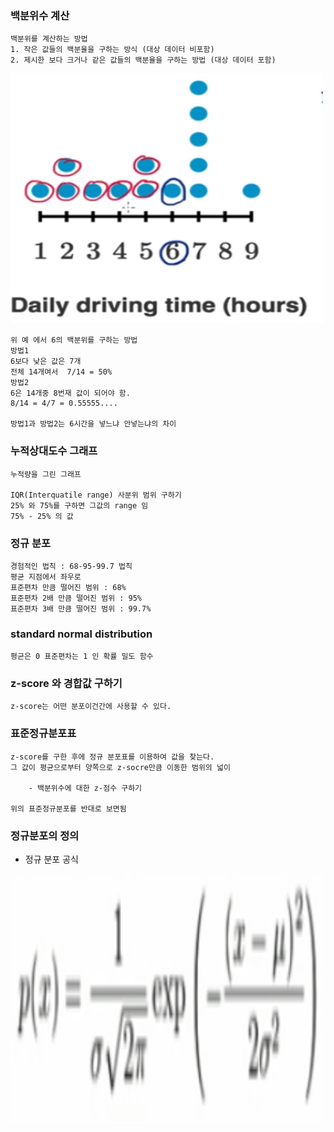 ### 백분위수 계산

```
백분위를 계산하는 방법 
1. 작은 값들의 백분율을 구하는 방식 (대상 데이터 비포함)
2. 제시한 보다 크거나 같은 값들의 백분율을 구하는 방법 (대상 데이터 포함)
```

<img src="./pic/백분위01.PNG" width="500px" height="400px"></img> <br>

```
위 예 에서 6의 백분위를 구하는 방법
방법1
6보다 낮은 값은 7개 
전체 14개여서  7/14 = 50%
방법2
6은 14개중 8번재 값이 되어야 함.
8/14 = 4/7 = 0.55555....

방법1과 방법2는 6시간을 넣느냐 안넣는냐의 차이 
```

### 누적상대도수 그래프

```
누적량을 그린 그래프

IQR(Interquatile range) 사분위 범위 구하기
25% 와 75%를 구하면 그값의 range 임 
75% - 25% 의 값
```


### 정규 분포

```
경험적인 법칙 : 68-95-99.7 법칙
평균 지점에서 좌우로
표준편차 만큼 떨어진 범위 : 68%
표준편차 2배 만큼 떨어진 범위 : 95%
표준편차 3배 만큼 떨어진 범위 : 99.7%  
```

### standard normal distribution

```
평균은 0 표준편차는 1 인 확률 밀도 함수 
```

### z-score 와 경합값 구하기

```
z-score는 어떤 분포이건간에 사용할 수 있다.
```

### 표준정규분포표 

```
z-score를 구한 후에 정규 분포표를 이용하여 값을 찾는다.
그 값이 평균으로부터 양쪽으로 z-socre만큼 이동한 범위의 넓이

    - 백분위수에 대한 z-점수 구하기

위의 표준정규분포를 반대로 보면됨  
```

### 정규분포의 정의 

- 정규 분포 공식

<img src="./pic/정규분포_공식.PNG" width="500px" height="400px"></img> <br>


```

```

